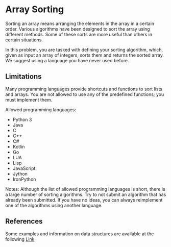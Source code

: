 # Array Sorting

Sorting an array means arranging the elements in the array in a certain order.
Various algorithms have been designed to sort the array using different methods.
Some of these sorts are more useful than others in certain situations.

In this problem, you are tasked with defining your sorting algorithm, which, given as input an array of integers, sorts them and returns the sorted array.
We suggest using a language you have never used before.

## Limitations

Many programming languages provide shortcuts and functions to sort lists and arrays. You are not allowed to use any of the predefined functions; you must implement them.

Allowed programming languages:
- Python 3
- Java
- C
- C++
- C#
- Kotlin
- Go
- LUA
- Lisp
- JavaScript
- Jython
- IronPython


Notes: Although the list of allowed programming languages is short, there is a large number of sorting algorithms.
Try to not submit an algorithm that has already been submitted.
If you have no ideas, you can always reimplement one of the algorithms using another language.

## References
Some examples and information on data structures are available at the following [Link](https://www.thedshandbook.com/)
